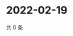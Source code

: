 # 2022-02-19

共 0 条

<!-- BEGIN WEIBO -->
<!-- 最后更新时间 Sat Feb 19 2022 06:00:38 GMT+0800 (China Standard Time) -->

<!-- END WEIBO -->
